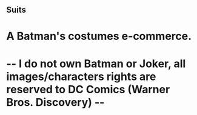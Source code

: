 ## Suits
# A Batman's costumes e-commerce.

# -- I do not own Batman or Joker, all images/characters rights are reserved to DC Comics (Warner Bros. Discovery) --
